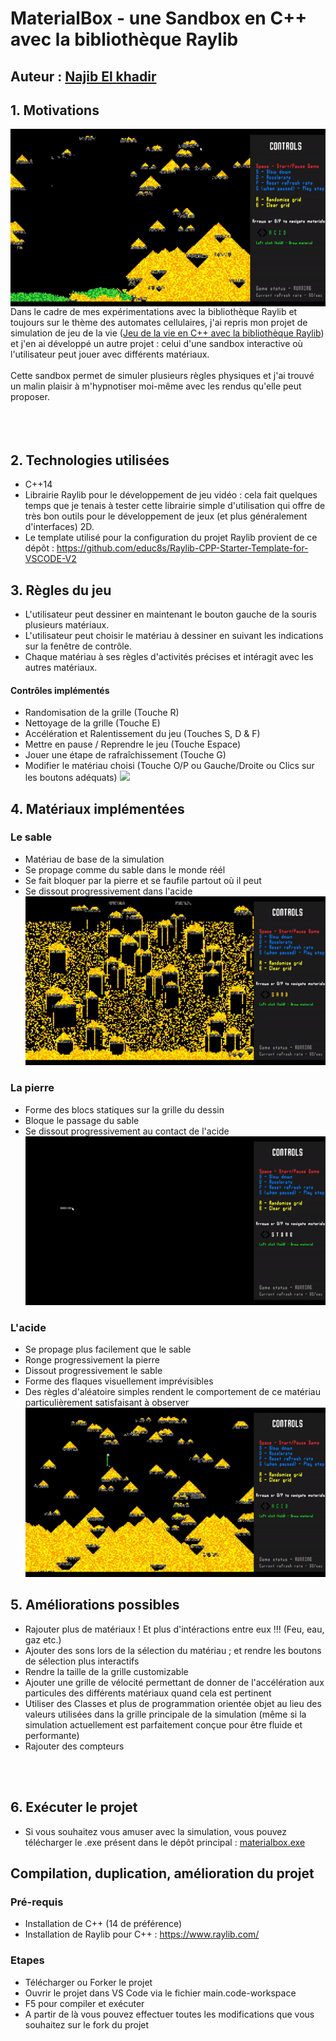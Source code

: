 # MaterialBox - une Sandbox en C++ avec la bibliothèque Raylib 

## Auteur : [Najib El khadir](https://github.com/NajibXY)

## 1. Motivations

<img align="right" src="https://github.com/NajibXY/MaterialBox---A-Sandbox-using-C-and-Raylib/blob/master/assets/gifs/main.gif">

Dans le cadre de mes expérimentations avec la bibliothèque Raylib et toujours sur le thème des automates cellulaires, j'ai repris mon projet de simulation de jeu de la vie ([Jeu de la vie en C++ avec la bibliothèque Raylib](https://github.com/NajibXY/Game-Of-Life-using-CPP-and-Raylib)) et j'en ai développé un autre projet : celui d'une sandbox interactive où l'utilisateur peut jouer avec différents matériaux. </br></br>
Cette sandbox permet de simuler plusieurs règles physiques et j'ai trouvé un malin plaisir à m'hypnotiser moi-même avec les rendus qu'elle peut proposer.
</br> </br> </br> </br>

## 2. Technologies utilisées

- C++14
- Librairie Raylib pour le développement de jeu vidéo : cela fait quelques temps que je tenais à tester cette librairie simple d'utilisation qui offre de très bon outils pour le développement de jeux (et plus généralement d'interfaces) 2D.
- Le template utilisé pour la configuration du projet Raylib provient de ce dépôt : https://github.com/educ8s/Raylib-CPP-Starter-Template-for-VSCODE-V2

## 3. Règles du jeu

- L'utilisateur peut dessiner en maintenant le bouton gauche de la souris plusieurs matériaux.
- L'utilisateur peut choisir le matériau à dessiner en suivant les indications sur la fenêtre de contrôle.
- Chaque matériau à ses règles d'activités précises et intéragit avec les autres matériaux.

#### Contrôles implémentés 

- Randomisation de la grille (Touche R)
- Nettoyage de la grille (Touche E)
- Accélération et Ralentissement du jeu (Touches S, D & F)
- Mettre en pause / Reprendre le jeu (Touche Espace)
- Jouer une étape de rafraîchissement (Touche G)
- Modifier le matériau choisi (Touche O/P ou Gauche/Droite ou Clics sur les boutons adéquats)
![](https://github.com/NajibXY/MaterialBox---A-Sandbox-using-C-and-Raylib/blob/master/assets/gifs/random.gif)

## 4. Matériaux implémentées

### Le sable

- Matériau de base de la simulation
- Se propage comme du sable dans le monde réél
- Se fait bloquer par la pierre et se faufile partout où il peut
- Se dissout progressivement dans l'acide  
![](https://github.com/NajibXY/MaterialBox---A-Sandbox-using-C-and-Raylib/blob/master/assets/gifs/sand.gif)

### La pierre

- Forme des blocs statiques sur la grille du dessin 
- Bloque le passage du sable
- Se dissout progressivement au contact de l'acide   
![](https://github.com/NajibXY/MaterialBox---A-Sandbox-using-C-and-Raylib/blob/master/assets/gifs/stone.gif)

### L'acide

- Se propage plus facilement que le sable
- Ronge progressivement la pierre
- Dissout progressivement le sable
- Forme des flaques visuellement imprévisibles
- Des règles d'aléatoire simples rendent le comportement de ce matériau particulièrement satisfaisant à observer   
![](https://github.com/NajibXY/MaterialBox---A-Sandbox-using-C-and-Raylib/blob/master/assets/gifs/acid.gif)


## 5. Améliorations possibles

- Rajouter plus de matériaux ! Et plus d'intéractions entre eux !!! (Feu, eau, gaz etc.)
- Ajouter des sons lors de la sélection du matériau ; et rendre les boutons de sélection plus interactifs
- Rendre la taille de la grille customizable
- Ajouter une grille de vélocité permettant de donner de l'accélération aux particules des différents matériaux quand cela est pertinent
- Utiliser des Classes et plus de programmation orientée objet au lieu des valeurs utilisées dans la grille principale de la simulation (même si la simulation actuellement est parfaitement conçue pour être fluide et performante)
- Rajouter des compteurs

</br>
</br>

## 6. Exécuter le projet

- Si vous souhaitez vous amuser avec la simulation, vous pouvez télécharger le .exe présent dans le dépôt principal : [materialbox.exe](https://github.com/NajibXY/MaterialBox---A-Sandbox-using-C-and-Raylib/blob/master/materialbox.exe)

## Compilation, duplication, amélioration du projet

### Pré-requis 

- Installation de C++ (14 de préférence)
- Installation de Raylib pour C++ : https://www.raylib.com/

### Etapes

- Télécharger ou Forker le projet
- Ouvrir le projet dans VS Code via le fichier main.code-workspace
- F5 pour compiler et exécuter
- A partir de là vous pouvez effectuer toutes les modifications que vous souhaitez sur le fork du projet

  
